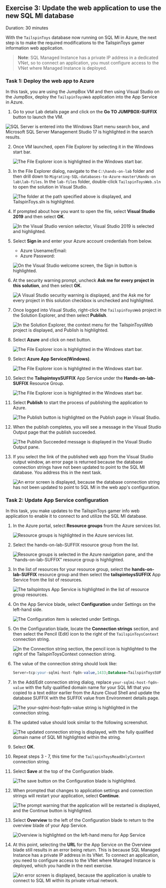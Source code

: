 ## Exercise 3: Update the web application to use the new SQL MI database

Duration: 30 minutes

With the `TailspinToys` database now running on SQL MI in Azure, the next step is to make the required modifications to the TailspinToys gamer information web application.

>**Note**: SQL Managed Instance has a private IP address in a dedicated VNet, so to connect an application, you must configure access to the VNet where Managed Instance is deployed. 

### Task 1: Deploy the web app to Azure

In this task, you are using the JumpBox VM and then using Visual Studio on the JumpBox, deploy the `TailspinToysWeb` application into the App Service in Azure.

1. Go to your Lab details page and click on the **Go TO JUMPBOX-SUFFIX** button to launch the VM.

  ![SQL Server is entered into the Windows Start menu search box, and Microsoft SQL Server Management Studio 17 is highlighted in the search results.](media/jumpnew.png "Windows start menu search")
  
2. Once VM launched, open File Explorer by selecting it in the Windows start bar.

   ![The File Explorer icon is highlighted in the Windows start bar.](media/windows-2019-start-bar-file-explorer.png "Windows start bar")

3. In the File Explorer dialog, navigate to the ```C:\hands-on-lab``` folder and then drill down to ```Migrating-SQL-databases-to-Azure-master\Hands-on lab\lab-files```. In the `lab-files` folder, double-click `TailspinToysWeb.sln` to open the solution in Visual Studio.

    ![The folder at the path specified above is displayed, and TailspinToys.sln is highlighted.](media/windows-explorer-tailspintoysweb.png "Windows Explorer")

10. If prompted about how you want to open the file, select **Visual Studio 2019** and then select **OK**.

    ![In the Visual Studio version selector, Visual Studio 2019 is selected and highlighted.](media/visual-studio-version-selector.png "Visual Studio")

11. Select **Sign in** and enter your Azure account credentials from below.
    
    * Azure Usename/Email: <inject key="AzureAdUserEmail"></inject>
    * Azure Password: <inject key="AzureAdUserPassword"></inject>

    ![On the Visual Studio welcome screen, the Sign in button is highlighted.](media/visual-studio-sign-in.png "Visual Studio")

12. At the security warning prompt, uncheck **Ask me for every project in this solution**, and then select **OK**.

    ![A Visual Studio security warning is displayed, and the Ask me for every project in this solution checkbox is unchecked and highlighted.](media/visual-studio-security-warning.png "Visual Studio")

13. Once logged into Visual Studio, right-click the `TailspinToysWeb` project in the Solution Explorer, and then select **Publish**.

    ![In the Solution Explorer, the context menu for the TailspinToysWeb project is displayed, and Publish is highlighted.](media/visual-studio-project-publish.png "Visual Studio")
2. Select **Azure** and click on next button.

    ![The File Explorer icon is highlighted in the Windows start bar.](media/azure1.png "Windows start bar")
  
3. Select **Azure App Service(Windows)**.
  
    ![The File Explorer icon is highlighted in the Windows start bar.](media/windows.png "Windows start bar")
  
4. Select the **TailspintoysSUFFIX** App Service under the **Hands-on-lab-SUFFIX** Resource Group.
 
    ![The File Explorer icon is highlighted in the Windows start bar.](media/finish1.png "Windows start bar")
  

17. Select **Publish** to start the process of publishing the application to Azure.

    ![The Publish button is highlighted on the Publish page in Visual Studio.](media/publish.png "Publish")

18. When the publish completes, you will see a message in the Visual Studio Output page that the publish succeeded.

    ![The Publish Succeeded message is displayed in the Visual Studio Output pane.](media/publish1.png "Visual Studio")

19. If you select the link of the published web app from the Visual Studio output window, an error page is returned because the database connection strings have not been updated to point to the SQL MI database. You address this in the next task.

    ![An error screen is displayed, because the database connection string has not been updated to point to SQL MI in the web app's configuration.](media/web-app-error-screen.png "Web App error")

### Task 2: Update App Service configuration

In this task, you make updates to the TailspinToys gamer info web application to enable it to connect to and utilize the SQL MI database.

1. In the Azure portal, select **Resource groups** from the Azure services list.

    ![Resource groups is highlighted in the Azure services list.](media/azure-services-resource-groups.png "Azure services")

2. Select the hands-on-lab-SUFFIX resource group from the list.

    ![Resource groups is selected in the Azure navigation pane, and the "hands-on-lab-SUFFIX" resource group is highlighted.](./media/reg.png "Resource groups list")

3. In the list of resources for your resource group, select the **hands-on-lab-SUFFIX** resource group and then select the **tailspintoysSUFFIX** App Service from the list of resources.

   ![The tailspintoys App Service is highlighted in the list of resource group resources.](media/web1.png "Resource group")

4. On the App Service blade, select **Configuration** under Settings on the left-hand side.

   ![The Configuration item is selected under Settings.](media/app-service-configuration-menu.png "Configuration")

5. On the Configuration blade, locate the **Connection strings** section, and then select the Pencil (Edit) icon to the right of the `TailspinToysContext` connection string.

    ![In the Connection string section, the pencil icon is highlighted to the right of the TailspinToysContext connection string.](media/connectapp.png "Connection Strings")

6. The value of the connection string should look like:

    ```sql
    Server=tcp:your-sqlmi-host-fqdn-value,1433;Database=TailspinToysSUFFIX;User ID=contosoadmin;Password=IAE5fAijit0w^rDM;Trusted_Connection=False;Encrypt=True;TrustServerCertificate=True;
    ```

7. In the Add/Edit connection string dialog, replace `your-sqlmi-host-fqdn-value` with the fully qualified domain name for your SQL MI that you copied to a text editor earlier from the Azure Cloud Shell and update the database SUFFIX with the SUFFIX value from Environment details page.

    ![The your-sqlmi-host-fqdn-value string is highlighted in the connection string.](media/connectapp3.png "Edit Connection String")

8. The updated value should look similar to the following screenshot.

    ![The updated connection string is displayed, with the fully qualified domain name of SQL MI highlighted within the string.](media/connectapp4.png "Connection string value")

9. Select **OK**.

10. Repeat steps 3 - 7, this time for the `TailspinToysReadOnlyContext` connection string.

11. Select **Save** at the top of the Configuration blade.

    ![The save button on the Configuration blade is highlighted.](media/app-service-configuration-save.png "Save")

12. When prompted that changes to application settings and connection strings will restart your application, select **Continue**.

    ![The prompt warning that the application will be restarted is displayed, and the Continue button is highlighted.](media/app-service-restart.png "Restart prompt")

13. Select **Overview** to the left of the Configuration blade to return to the overview blade of your App Service.

    ![Overview is highlighted on the left-hand menu for App Service](media/app-service-overview-menu-item.png "Overview menu item")

14. At this point, selecting the **URL** for the App Service on the Overview blade still results in an error being return. This is because SQL Managed Instance has a private IP address in its VNet. To connect an application, you need to configure access to the VNet where Managed Instance is deployed, which you handle in the next exercise.

    ![An error screen is displayed, because the application is unable to connect to SQL MI within its private virtual network.](media/web-app-error-screen.png "Web App error")
